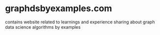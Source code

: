 # graphdsbyexamples.com
contains website related to learnings and experience sharing about graph data science algorithms by examples 
